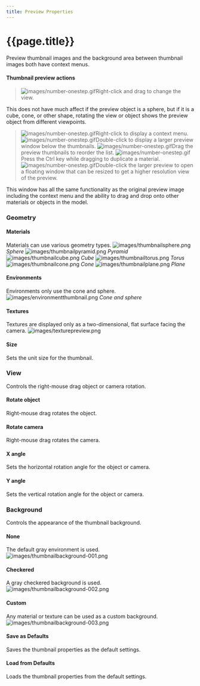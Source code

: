 ```yaml
---
title: Preview Properties
---
```


# {{page.title}}
Preview thumbnail images and the background area between thumbnail images both have context menus.

#### Thumbnail preview actions

>![images/number-onestep.gif](images/number-onestep.gif)Right-click and drag to change the view.

This does not have much affect if the preview object is a sphere, but if it is a cube, cone, or other shape, rotating the view or object shows the preview object from different viewpoints.

>![images/number-onestep.gif](images/number-onestep.gif)Right-click to display a context menu.
>![images/number-onestep.gif](images/number-onestep.gif)Double-click to display a larger preview window below the thumbnails.
>![images/number-onestep.gif](images/number-onestep.gif)Drag the preview thumbnails to reorder the list.
>![images/number-onestep.gif](images/number-onestep.gif)Press the Ctrl key while dragging to duplicate a material.
>![images/number-onestep.gif](images/number-onestep.gif)Double-click the larger preview to open a floating window that can be resized to get a higher resolution view of the preview.

This window has all the same functionality as the original preview image including the context menu and the ability to drag and drop onto other materials or objects in the model.

### Geometry

#### Materials
Materials can use various geometry types.
![images/thumbnailsphere.png](images/thumbnailsphere.png) *Sphere*
![images/thumbnailpyramid.png](images/thumbnailpyramid.png) *Pyramid*
![images/thumbnailcube.png](images/thumbnailcube.png) *Cube*
![images/thumbnailtorus.png](images/thumbnailtorus.png) *Torus*
![images/thumbnailcone.png](images/thumbnailcone.png) *Cone*
![images/thumbnailplane.png](images/thumbnailplane.png) *Plane*

#### Environments
Environments only use the cone and sphere.
![images/environmentthumbnail.png](images/environmentthumbnail.png) *Cone and sphere*

#### Textures
Textures are displayed only as a two-dimensional, flat surface facing the camera.
![images/texturepreview.png](images/texturepreview.png)

#### Size
Sets the unit size for the thumbnail.

### View
Controls the right-mouse drag object or camera rotation.

#### Rotate object
Right-mouse drag rotates the object.

#### Rotate camera
Right-mouse drag rotates the camera.

#### X angle
Sets the horizontal rotation angle for the object or camera.

#### Y angle
Sets the vertical rotation angle for the object or camera.

### Background
Controls the appearance of the thumbnail background.

#### None
The default gray environment is used.
![images/thumbnailbackground-001.png](images/thumbnailbackground-001.png)

#### Checkered
A gray checkered background is used.
![images/thumbnailbackground-002.png](images/thumbnailbackground-002.png)

#### Custom
Any material or texture can be used as a custom background.
![images/thumbnailbackground-003.png](images/thumbnailbackground-003.png)

####  **Save as Defaults**
Saves the thumbnail properties as the default settings.

####  **Load from Defaults**
Loads the thumbnail properties from the default settings.
